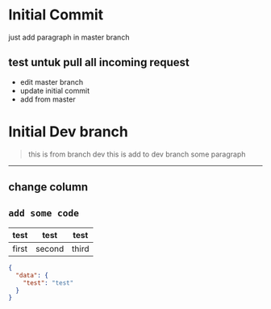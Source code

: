 # Initial Commit
just add paragraph in master branch

## test untuk pull all incoming request
- edit master branch
- update initial commit
- add from master

# Initial Dev branch
> this is from branch dev
> this is add to dev branch
> some paragraph

----
change column
---
`add some code`
---
| test | test | test |
| --- | --- | --- |
| first |second | third|

```json
{
  "data": {
    "test": "test"
  }
}
```
